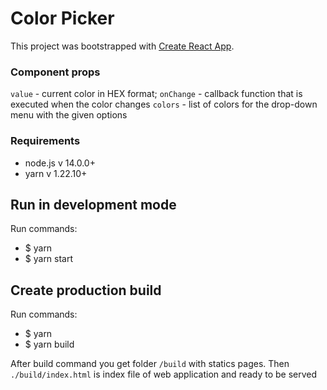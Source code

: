 # Color Picker

This project was bootstrapped with [Create React App](https://github.com/facebook/create-react-app).

### Component props

`value` - current color in HEX format;
`onChange` - callback function that is executed when the color changes
`colors` - list of colors for the drop-down menu with the given options

### Requirements

- node.js v 14.0.0+
- yarn v 1.22.10+

## Run in development mode

Run commands:

- $ yarn
- $ yarn start

## Create production build

Run commands:

- $ yarn
- $ yarn build

After build command you get folder `/build` with statics pages.
Then `./build/index.html` is index file of web application and ready to be served
